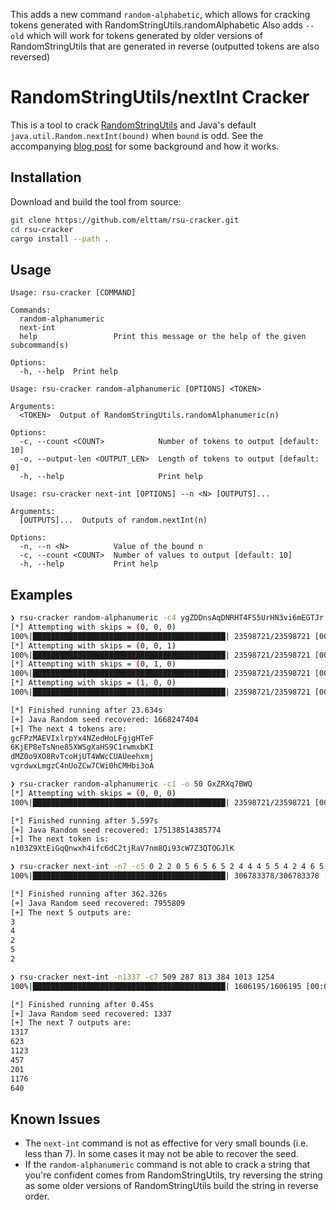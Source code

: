 This adds a new command `random-alphabetic`, which allows for cracking tokens generated with RandomStringUtils.randomAlphabetic
Also adds `--old` which will work for tokens generated by older versions of RandomStringUtils that are generated in reverse (outputted tokens are also reversed)

# RandomStringUtils/nextInt Cracker

This is a tool to crack [RandomStringUtils](https://commons.apache.org/proper/commons-lang/apidocs/org/apache/commons/lang3/RandomStringUtils.html) and Java's default `java.util.Random.nextInt(bound)` when `bound` is odd. See the accompanying [blog post](https://elttam.com/blog/cracking-randomness-in-java/) for some background and how it works.

## Installation

Download and build the tool from source:

```sh
git clone https://github.com/elttam/rsu-cracker.git
cd rsu-cracker
cargo install --path .
```

## Usage

```
Usage: rsu-cracker [COMMAND]

Commands:
  random-alphanumeric
  next-int
  help                 Print this message or the help of the given subcommand(s)

Options:
  -h, --help  Print help
```

```
Usage: rsu-cracker random-alphanumeric [OPTIONS] <TOKEN>

Arguments:
  <TOKEN>  Output of RandomStringUtils.randomAlphanumeric(n)

Options:
  -c, --count <COUNT>            Number of tokens to output [default: 10]
  -o, --output-len <OUTPUT_LEN>  Length of tokens to output [default: 0]
  -h, --help                     Print help
```

```
Usage: rsu-cracker next-int [OPTIONS] --n <N> [OUTPUTS]...

Arguments:
  [OUTPUTS]...  Outputs of random.nextInt(n)

Options:
  -n, --n <N>          Value of the bound n
  -c, --count <COUNT>  Number of values to output [default: 10]
  -h, --help           Print help
```

## Examples

```sh
❯ rsu-cracker random-alphanumeric -c4 ygZDDnsAqDNRHT4FS5UrHN3vi6mEGTJr
[*] Attempting with skips = (0, 0, 0)
100%|███████████████████████████████████████████| 23598721/23598721 [00:05<00:00, 4467906.00it/s]
[*] Attempting with skips = (0, 0, 1)
100%|███████████████████████████████████████████| 23598721/23598721 [00:05<00:00, 4319475.50it/s]
[*] Attempting with skips = (0, 1, 0)
100%|███████████████████████████████████████████| 23598721/23598721 [00:05<00:00, 4287969.00it/s]
[*] Attempting with skips = (1, 0, 0)
100%|███████████████████████████████████████████| 23598721/23598721 [00:05<00:00, 4212314.50it/s]

[*] Finished running after 23.634s
[+] Java Random seed recovered: 1668247404
[+] The next 4 tokens are:
gcFPzMAEVIxlrpYx4NZedHoLFgjgHTeF
6KjEP8eTsNne85XWSgXaHS9C1rwmxbKI
dMZ0o9XO8RvTcoHjUT4WWcCUAUeehxmj
vgrdwxLmgzC4nUoZCw7CWi0hCMHbi3oA
```

```sh
❯ rsu-cracker random-alphanumeric -c1 -o 50 GxZRXq7BWQ
[*] Attempting with skips = (0, 0, 0)
100%|███████████████████████████████████████████| 23598721/23598721 [00:05<00:00, 4403258.50it/s]

[*] Finished running after 5.597s
[+] Java Random seed recovered: 175138514385774
[+] The next token is:
n103Z9XtEiGqQnwxh4ifc6dC2tjRaV7nm8Qi93cW7Z3QTOGJlK
```

```sh
❯ rsu-cracker next-int -n7 -c5 0 2 2 0 5 6 5 6 5 2 4 4 4 5 5 4 2 4 6 5
100%|███████████████████████████████████████████| 306783378/306783378 [02:50<00:00, 1798661.75it/s]

[*] Finished running after 362.326s
[+] Java Random seed recovered: 7955809
[+] The next 5 outputs are:
3
4
2
5
2
```

```sh
❯ rsu-cracker next-int -n1337 -c7 509 287 813 384 1013 1254
100%|███████████████████████████████████████████| 1606195/1606195 [00:00<00:00, 4161011.50it/s]

[*] Finished running after 0.45s
[+] Java Random seed recovered: 1337
[+] The next 7 outputs are:
1317
623
1123
457
201
1176
640
```

## Known Issues

- The `next-int` command is not as effective for very small bounds (i.e. less than 7). In some cases it may not be able to recover the seed.
- If the `random-alphanumeric` command is not able to crack a string that you're confident comes from RandomStringUtils, try reversing the string as some older versions of RandomStringUtils build the string in reverse order.
